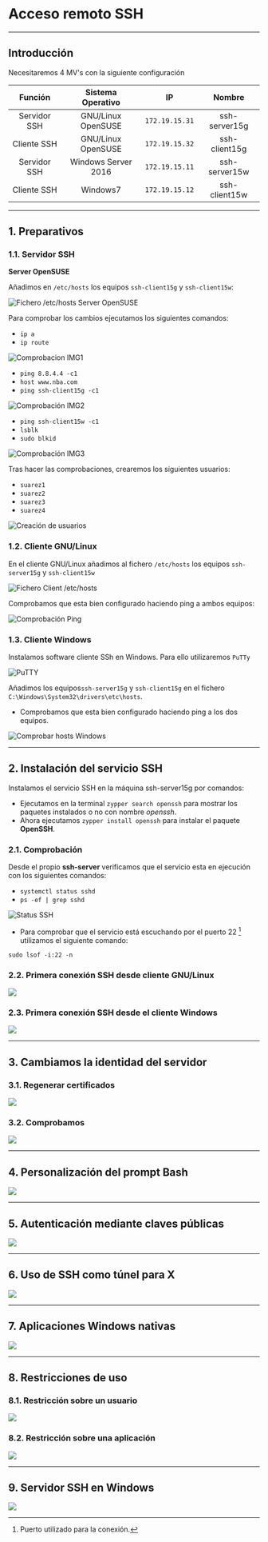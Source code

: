 
# Acceso remoto SSH

---

## Introducción

Necesitaremos 4 MV's con la siguiente configuración

Función      | Sistema Operativo   |      IP        |    Nombre      |
:----------: | :-----------------: | :------------: | :------------: |
Servidor SSH | GNU/Linux OpenSUSE  | `172.19.15.31` | ssh-server15g  |
Cliente SSH  | GNU/Linux OpenSUSE  | `172.19.15.32` | ssh-client15g |
Servidor SSH | Windows Server 2016 | `172.19.15.11` | ssh-server15w  |
Cliente SSH  | Windows7            | `172.19.15.12` | ssh-client15w |

---

## 1. Preparativos

### 1.1. Servidor SSH

**Server OpenSUSE**

Añadimos en `/etc/hosts` los equipos `ssh-client15g` y `ssh-client15w`:

![Fichero /etc/hosts Server OpenSUSE](./images/hosts-server-os.png)

Para comprobar los cambios ejecutamos los siguientes comandos:
  * `ip a`
  * `ip route`

![Comprobacion IMG1](./images/comp1-server-os.png)

  * `ping 8.8.4.4 -c1`
  * `host www.nba.com`
  * `ping ssh-client15g -c1`

![Comprobación IMG2](./images/comp2-server-os.png)

  * `ping ssh-client15w -c1`
  * `lsblk`
  * `sudo blkid`

![Comprobación IMG3](./images/comp3-server-os.png)

Tras hacer las comprobaciones, crearemos los siguientes usuarios:
  * `suarez1`
  * `suarez2`
  * `suarez3`
  * `suarez4`

![Creación de usuarios](./images/usuarios.png)

### 1.2. Cliente GNU/Linux

En el cliente GNU/Linux añadimos al fichero `/etc/hosts` los equipos `ssh-server15g` y `ssh-client15w`

![Fichero Client /etc/hosts](./images/hosts-client-os.png)

Comprobamos que esta bien configurado haciendo ping a ambos equipos:

![Comprobación Ping](./images/comp-hosts.png)

### 1.3. Cliente Windows

Instalamos software cliente SSh en Windows. Para ello utilizaremos `PuTTy`

![PuTTY](./images/putty.png)

Añadimos los equipos`ssh-server15g` y `ssh-client15g` en el fichero `C:\Windows\System32\drivers\etc\hosts`.
  * Comprobamos que esta bien configurado haciendo ping a los dos equipos.

![Comprobar hosts Windows](./images/hosts-client-w.png)

---

## 2. Instalación del servicio SSH

Instalamos el servicio SSH en la máquina ssh-server15g por comandos:
  * Ejecutamos en la terminal `zypper search openssh` para mostrar los paquetes instalados o no con nombre *openssh*.
  * Ahora ejecutamos `zypper install openssh` para instalar el paquete **OpenSSH**.

### 2.1. Comprobación

Desde el propio **ssh-server** verificamos que el servicio esta en ejecución con los siguientes comandos:
  * `systemctl status sshd`
  * `ps -ef | grep sshd`

![Status SSH](./images/ssh-server-os.png)

* Para comprobar que el servicio está escuchando por el puerto 22 [^nota1] utilizamos el siguiente comando: 

~~~console
sudo lsof -i:22 -n
~~~

### 2.2. Primera conexión SSH desde cliente GNU/Linux



![](./images/.png)

### 2.3. Primera conexión SSH desde el cliente Windows



![](./images/.png)

---

## 3. Cambiamos la identidad del servidor

### 3.1. Regenerar certificados



![](./images/.png)

### 3.2. Comprobamos



![](./images/.png)

---

## 4. Personalización del prompt Bash



![](./images/.png)

---

## 5. Autenticación mediante claves públicas



![](./images/.png)

---

## 6. Uso de SSH como túnel para X



![](./images/.png)

---

## 7. Aplicaciones Windows nativas



![](./images/.png)

---

## 8. Restricciones de uso

### 8.1. Restricción sobre un usuario



![](./images/.png)

### 8.2. Restricción sobre una aplicación



![](./images/.png)

---

## 9. Servidor SSH en Windows



![](./images/.png)

[^nota1]: Puerto utilizado para la conexión.
